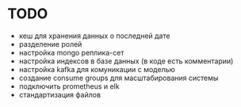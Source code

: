 # TODO

* кеш для хранения данных о последней дате
* разделение ролей 
* настройка mongo реплика-сет   
* настройка индексов в базе данных (в коде есть комментарии)
* настройка kafka для комуникации с моделью
* создание consume groups для масштабирования системы
* подключить prometheus и elk
* стандартизация файлов